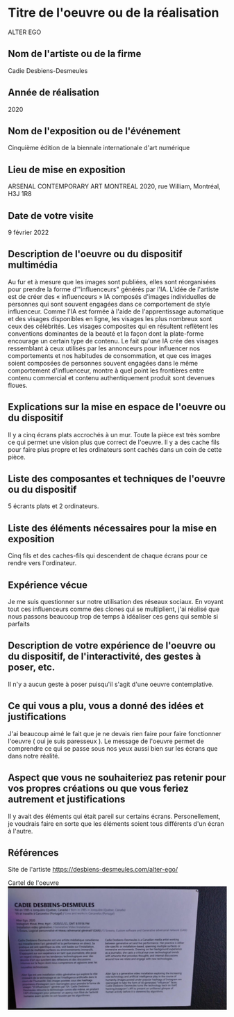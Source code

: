 # Titre de l'oeuvre ou de la réalisation 

ALTER EGO

## Nom de l'artiste ou de la firme

Cadie Desbiens-Desmeules 

## Année de réalisation

2020

## Nom de l'exposition ou de l'événement 

Cinquième édition de la biennale internationale d'art numérique 

## Lieu de mise en exposition 

ARSENAL CONTEMPORARY ART MONTREAL 2020, rue William, Montréal, H3J 1R8 

## Date de votre visite 

9 février 2022 

## Description de l'oeuvre ou du dispositif multimédia 

Au fur et à mesure que les images sont publiées, elles sont réorganisées pour prendre la forme d'"influenceurs" générés par l'IA. L'idée de l'artiste est de créer des « influenceurs » IA composés d'images individuelles de personnes qui sont souvent engagées dans ce comportement de style influenceur. Comme l'IA est formée à l'aide de l'apprentissage automatique et des visages disponibles en ligne, les visages les plus nombreux sont ceux des célébrités. Les visages composites qui en résultent reflètent les conventions dominantes de la beauté et la façon dont la plate-forme encourage un certain type de contenu. Le fait qu'une IA crée des visages ressemblant à ceux utilisés par les annonceurs pour influencer nos comportements et nos habitudes de consommation, et que ces images soient composées de personnes souvent engagées dans le même comportement d'influenceur, montre à quel point les frontières entre contenu commercial et contenu authentiquement produit sont devenues floues.

## Explications sur la mise en espace de l'oeuvre ou du dispositif 

Il y a cinq écrans plats accrochés à un mur. Toute la pièce est très sombre ce qui permet une vision plus que correct de l'oeuvre. Il y a des cache fils pour faire plus propre et les ordinateurs sont cachés dans un coin de cette pièce.

## Liste des composantes et techniques de l'oeuvre ou du dispositif 

5 écrants plats et 2 ordinateurs.

## Liste des éléments nécessaires pour la mise en exposition 

Cinq fils et des caches-fils qui descendent de chaque écrans pour ce rendre vers l'ordinateur.

## Expérience vécue 

Je me suis questionner sur notre utilisation des réseaux sociaux. En voyant tout ces influenceurs comme des clones qui se multiplient, j'ai réalisé que nous passons beaucoup trop de temps à idéaliser ces gens qui semble si parfaits

## Description de votre expérience de l'oeuvre ou du dispositif, de l'interactivité, des gestes à poser, etc. 

Il n'y a aucun geste à poser puisqu'il s'agit d'une oeuvre contemplative.

## Ce qui vous a plu, vous a donné des idées et justifications 

J'ai beaucoup aimé le fait que je ne devais rien faire pour faire fonctionner l'oeuvre ( oui je suis paresseux ). Le message de l'oeuvre permet de comprendre ce qui se passe sous nos yeux aussi bien sur les écrans que dans notre réalité.

## Aspect que vous ne souhaiteriez pas retenir pour vos propres créations ou que vous feriez autrement et justifications 

Il y avait des éléments qui était pareil sur certains écrans. Personellement, je voudrais faire en sorte que les éléments soient tous différents d'un écran à l'autre.

## Références
Site de l'artiste
https://desbiens-desmeules.com/alter-ego/

Cartel de l'oeuvre
![cartel](medias/cartel.png)

